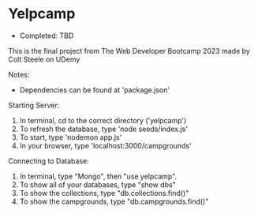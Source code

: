 # Yelpcamp
* Completed: TBD

This is the final project from The Web Developer Bootcamp 2023 made by Colt Steele on UDemy

Notes:
- Dependencies can be found at 'package.json'

Starting Server:
1. In terminal, cd to the correct directory ('yelpcamp')
2. To refresh the database, type 'node seeds/index.js'
3. To start, type 'nodemon app.js'
4. In your browser, type 'localhost:3000/campgrounds'

Connecting to Database: 
1. In terminal, type "Mongo", then "use yelpcamp". 
2. To show all of your databases, type "show dbs"
3. To show the collections, type "db.collections.find()"
4. To show the campgrounds, type "db.campgrounds.find()"